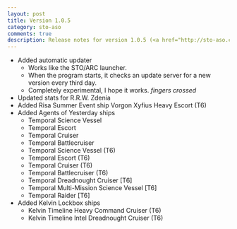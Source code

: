 ```yaml
---
layout: post
title: Version 1.0.5
category: sto-aso
comments: true
description: Release notes for version 1.0.5 (<a href="http://sto-aso.com.s3-website-us-east-1.amazonaws.com/1.0.5/sto-aso.zip">download</a>)
---
```


 - Added automatic updater
    - Works like the STO/ARC launcher.
    - When the program starts, it checks an update server for a new version every third day.
    - Completely experimental, I hope it works. *fingers crossed*
 - Updated stats for R.R.W. Zdenia
 - Added Risa Summer Event ship Vorgon Xyfius Heavy Escort (T6)
 - Added Agents of Yesterday ships
    - Temporal Science Vessel
    - Temporal Escort
    - Temporal Cruiser
    - Temporal Battlecruiser
    - Temporal Science Vessel (T6)
    - Temporal Escort (T6)
    - Temporal Cruiser (T6)
    - Temporal Battlecruiser (T6)
    - Temporal Dreadnought Cruiser [T6]
    - Temporal Multi-Mission Science Vessel [T6]
    - Temporal Raider [T6]
 - Added Kelvin Lockbox ships
    - Kelvin Timeline Heavy Command Cruiser (T6)
    - Kelvin Timeline Intel Dreadnought Cruiser (T6)
	